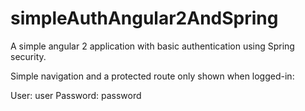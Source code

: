 # simpleAuthAngular2AndSpring

A simple angular 2 application with basic authentication using Spring security.

Simple navigation and a protected route only shown when logged-in:

User: user
Password: password
